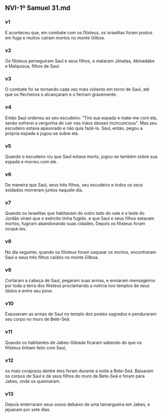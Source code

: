 ## NVI-1º Samuel 31.md
### v1
 E aconteceu que, em combate com os filisteus, os israelitas foram postos em fuga e muitos caíram mortos no monte Gilboa.
### v2
 Os filisteus perseguiram Saul e seus filhos, e mataram Jônatas, Abinadabe e Malquisua, filhos de Saul.
### v3
 O combate foi se tornando cada vez mais violento em torno de Saul, até que os flecheiros o alcançaram e o feriram gravemente.
### v4
 Então Saul ordenou ao seu escudeiro: "Tire sua espada e mate-me com ela, senão sofrerei a vergonha de cair nas mãos desses incircuncisos". Mas seu escudeiro estava apavorado e não quis fazê-lo. Saul, então, pegou a própria espada e jogou-se sobre ela.
### v5
 Quando o escudeiro viu que Saul estava morto, jogou-se também sobre sua espada e morreu com ele.
### v6
 De maneira que Saul, seus três filhos, seu escudeiro e todos os seus soldados morreram juntos naquele dia.
### v7
 Quando os israelitas que habitavam do outro lado do vale e a leste do Jordão viram que o exército tinha fugido, e que Saul e seus filhos estavam mortos, fugiram abandonando suas cidades. Depois os filisteus foram ocupá-las.
### v8
 No dia seguinte, quando os filisteus foram saquear os mortos, encontraram Saul e seus três filhos caídos no monte Gilboa.
### v9
 Cortaram a cabeça de Saul, pegaram suas armas, e enviaram mensageiros por toda a terra dos filisteus proclamando a notícia nos templos de seus ídolos e entre seu povo.
### v10
 Expuseram as armas de Saul no templo dos postes sagrados e penduraram seu corpo no muro de Bete-Seã.
### v11
 Quando os habitantes de Jabes-Gileade ficaram sabendo do que os filisteus tinham feito com Saul,
### v12
 os mais corajosos dentre eles foram durante a noite a Bete-Seã. Baixaram os corpos de Saul e de seus filhos do muro de Bete-Seã e foram para Jabes, onde os queimaram.
### v13
 Depois enterraram seus ossos debaixo de uma tamargueira em Jabes, e jejuaram por sete dias.
